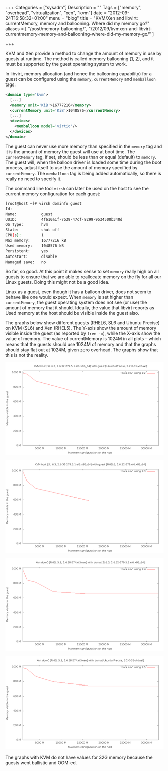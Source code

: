+++
Categories = ["sysadm"]
Description = ""
Tags = ["memory", "overhead", "virtualization", "xen", "kvm"]
date = "2012-09-24T16:58:32+01:00"
menu = "blog"
title = "KVM/Xen and libvirt: currentMemory, memory and ballooning. Where did my memory go?"
aliases = [
    "/post/memory-ballooning/",
    "/2012/09/kvmxen-and-libvirt-currentmemory-memory-and-ballooning-where-did-my-memory-go/"
]

+++


KVM and Xen provide a method to change the amount of memory in use by guests at runtime. The method is called memory ballooning [[1](http://www.linux-kvm.org/page/FAQ#Is_dynamic_memory_management_for_guests_supported.3F), [2](http://rwmj.wordpress.com/2010/07/17/virtio-balloon)], and it must be supported by the guest operating system to work.

In libvirt, memory allocation (and hence the ballooning capability) for a guest can be configured using the ``memory``, ``currentMemory`` and ``memballoon`` tags:

``` xml
<domain type='kvm'>
  [...]
  <memory unit='KiB'>16777216</memory>
  <currentMemory unit='KiB'>1048576</currentMemory>
  [...]
  <devices>
    <memballoon model='virtio'/>
  </devices>
</domain>
```

The guest can never use more memory than specified in the ``memory`` tag and it is the amount of memory the guest will use at boot time. The ``currentMemory`` tag, if set, should be less than or equal (default) to ``memory``. The guest will, when the balloon driver is loaded some time during the boot process, adjust itself to use the amount of memory specified by ``currentMemory``. The ``memballoon`` tag is being added automatically, so there is really no need to specify it.

The command line tool ``virsh`` can later be used on the host to see the current memory configuration for each guest:

``` bash
[root@host ~]# virsh dominfo guest
Id:             -
Name:           guest
UUID:           4f610a1f-7539-47cf-8299-9534500b340d
OS Type:        hvm
State:          shut off
CPU(s):         1
Max memory:     16777216 kB
Used memory:    1048576 kB
Persistent:     yes
Autostart:      disable
Managed save:   no
```

So far, so good. At this point it makes sense to set ``memory`` really high on all guests to ensure that we are able to reallocate memory on the fly for all our Linux guests. Doing this might not be a good idea.

Linux as a guest, even though it has a balloon driver, does not seem to behave like one would expect. When ``memory`` is set higher than ``currentMemory``, the guest operating system does not see (or use) the amount of memory that it should. Ideally, the value that libvirt reports as Used memory at the host should be visible inside the guest also.

The graphs below show different guests (RHEL6, SL6 and Ubuntu Precise) on KVM (SL6) and Xen (RHEL5). The Y-axis show the amount of memory visible inside the guest (as reported by ``free -m``), while the X-axis show the value of memory. The value of currentMemory is 1024M in all plots – which means that the guests should use 1024M of memory and that the graphs should stay flat out at 1024M, given zero overhead. The graphs show that this is not the reality.

![KVM, Ubuntu Precise, 1024 MB ram](/img/kvm-precise-1024.png)

![KVM, RHEL6, 1024 MB ram](/img/kvm-rhel6-1024.png)

![Xen, SL6, 1024 MB ram](/img/xen-sl6-1024.png)

![Xen, Ubuntu Precise, 1024 MB ram](/img/xen-precise-1024.png)

The graphs with KVM do not have values for 32G memory because the guests went ballistic and OOM-ed.
